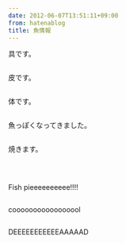 ```yaml
---
date: 2012-06-07T13:51:11+09:00
from: hatenablog
title: 魚情報
---
```


<p>具です。</p><p><img src="http://dl.dropbox.com/u/5978869/image/20120607_134329.png" alt="" class="frame" /></p><p>皮です。</p><p><img src="http://dl.dropbox.com/u/5978869/image/20120607_134355.png" alt="" class="frame" /></p><p>体です。</p><p><img src="http://dl.dropbox.com/u/5978869/image/20120607_134412.png" alt="" class="frame" /></p><p>魚っぽくなってきました。</p><p><img src="http://dl.dropbox.com/u/5978869/image/20120607_134436.png" alt="" class="frame" /></p><p>焼きます。</p><p><img src="http://dl.dropbox.com/u/5978869/image/20120607_134527.png" alt="" class="frame" /></p><br />
<p>Fish pieeeeeeeeee!!!!</p><p><img src="http://dl.dropbox.com/u/5978869/image/20120607_134743.png" alt="" class="frame" /></p><p>cooooooooooooooool</p><p><img src="http://dl.dropbox.com/u/5978869/image/20120607_134807.png" alt="" class="frame" /></p><p>DEEEEEEEEEEEAAAAAD</p><p><img src="http://dl.dropbox.com/u/5978869/image/20120607_134834.png" alt="" class="frame" /></p>

